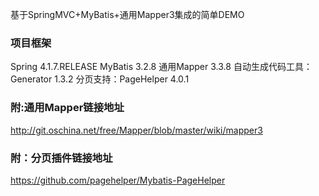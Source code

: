 基于SpringMVC+MyBatis+通用Mapper3集成的简单DEMO
### 项目框架
Spring 4.1.7.RELEASE
MyBatis 3.2.8
通用Mapper 3.3.8
自动生成代码工具：Generator 1.3.2
分页支持：PageHelper 4.0.1


### 附:通用Mapper链接地址
http://git.oschina.net/free/Mapper/blob/master/wiki/mapper3

### 附：分页插件链接地址
https://github.com/pagehelper/Mybatis-PageHelper